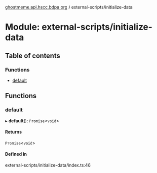 [ghostmeme.api.hscc.bdpa.org][1] / external-scripts/initialize-data

# Module: external-scripts/initialize-data

## Table of contents

### Functions

- [default][2]

## Functions

### default

▸ **default**(): `Promise`<`void`>

#### Returns

`Promise`<`void`>

#### Defined in

external-scripts/initialize-data/index.ts:46

[1]: ../README.md
[2]: external_scripts_initialize_data.md#default
